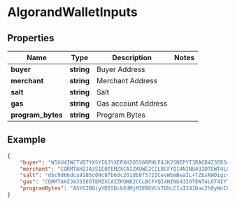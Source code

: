 # AlgorandWalletInputs

## Properties
Name | Type | Description | Notes
------------ | ------------- | ------------- | -------------
**buyer** | **string** | Buyer Address | 
**merchant** | **string** | Merchant Address | 
**salt** | **string** | Salt | 
**gas** | **string** | Gas account Address |  
**program_bytes** | **string** | Program Bytes | 


## Example

```json
{
    "buyer": "W5XU4IWCTVBTYXSYIGJYXEPXH2O5S6RPHLF4JK25NEPYT3RACD4Z3EBS4A",
    "merchant": "CQRMTAHZJA3SIEOTEMZXCAIZKUWE2CCLBCFYQI4NINU43IOTEWT4LOT4IY",
    "salt": "dbc9d66dca9185c04c8fb6dc201db8f572ICevWSmBwaIL+TZExKWDigc4PDAQwy125SrvxoMHoWHNbS79Dp+w==",
    "gas": "CQRMTAHZJA3SIEOTEMZXCAIZKUWE2CCLBCFYQI4NINU43IOTEWT4LOT4IY",
    "programBytes": "ASYGIBQiyYD5SDckEdMjM3EBGVUsTQhLCIuII41Dac2h0yWnILdvTiLCnUM8XlhBk4uR9z6d2XovOsvEq11pH4nuIBD5IAAAAAAAAAAAAAAAAAAAAAAAAAAAAAAAAAAAAAAAAAAAA3BheQVheGZlciBdtOnkjuxx1Dec/b84B7gMkevLMHGQmt2Q5eDcnAU/KzEHKBIxBykSETEJKhIxCSgSMQkpEhExCSgSEREQMQ8rEhAxFCgSMRQpEhExFSoSMRUoEjEVKRIRERAxDycEEhARMQUBJwUSEDEUMQASEQ=="
}
```